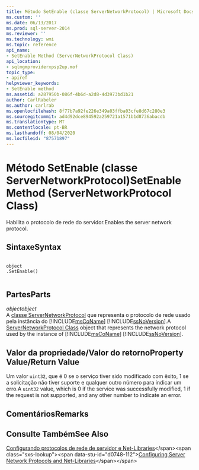 ```yaml
---
title: Método SetEnable (classe ServerNetworkProtocol) | Microsoft Docs
ms.custom: ''
ms.date: 06/13/2017
ms.prod: sql-server-2014
ms.reviewer: ''
ms.technology: wmi
ms.topic: reference
api_name:
- SetEnable Method (ServerNetworkProtocol Class)
api_location:
- sqlmgmproviderxpsp2up.mof
topic_type:
- apiref
helpviewer_keywords:
- SetEnable method
ms.assetid: a287950b-086f-4b6d-a2d8-4d3973bd1b21
author: CarlRabeler
ms.author: carlrab
ms.openlocfilehash: 8f77b7a92fe226e349a03ffba03cfe8d67c280e3
ms.sourcegitcommit: ad4d92dce894592a259721a1571b1d8736abacdb
ms.translationtype: MT
ms.contentlocale: pt-BR
ms.lasthandoff: 08/04/2020
ms.locfileid: "87571897"
---
```

# <a name="setenable-method-servernetworkprotocol-class"></a><span data-ttu-id="d0748-102">Método SetEnable (classe ServerNetworkProtocol)</span><span class="sxs-lookup"><span data-stu-id="d0748-102">SetEnable Method (ServerNetworkProtocol Class)</span></span>
  <span data-ttu-id="d0748-103">Habilita o protocolo de rede do servidor.</span><span class="sxs-lookup"><span data-stu-id="d0748-103">Enables the server network protocol.</span></span>  
  
## <a name="syntax"></a><span data-ttu-id="d0748-104">Sintaxe</span><span class="sxs-lookup"><span data-stu-id="d0748-104">Syntax</span></span>  
  
```  
  
object  
.SetEnable()  
  
```  
  
## <a name="parts"></a><span data-ttu-id="d0748-105">Partes</span><span class="sxs-lookup"><span data-stu-id="d0748-105">Parts</span></span>  
 <span data-ttu-id="d0748-106">*object*</span><span class="sxs-lookup"><span data-stu-id="d0748-106">*object*</span></span>  
 <span data-ttu-id="d0748-107">A [classe ServerNetworkProtocol](servernetworkprotocol-class.md) que representa o protocolo de rede usado pela instância do [!INCLUDE[msCoName](../../../includes/msconame-md.md)] [!INCLUDE[ssNoVersion](../../../includes/ssnoversion-md.md)].</span><span class="sxs-lookup"><span data-stu-id="d0748-107">A [ServerNetworkProtocol Class](servernetworkprotocol-class.md) object that represents the network protocol used by the instance of [!INCLUDE[msCoName](../../../includes/msconame-md.md)] [!INCLUDE[ssNoVersion](../../../includes/ssnoversion-md.md)].</span></span>  
  
## <a name="property-valuereturn-value"></a><span data-ttu-id="d0748-108">Valor da propriedade/Valor do retorno</span><span class="sxs-lookup"><span data-stu-id="d0748-108">Property Value/Return Value</span></span>  
 <span data-ttu-id="d0748-109">Um valor `uint32`, que é 0 se o serviço tiver sido modificado com êxito, 1 se a solicitação não tiver suporte e qualquer outro número para indicar um erro.</span><span class="sxs-lookup"><span data-stu-id="d0748-109">A `uint32` value, which is 0 if the service was successfully modified, 1 if the request is not supported, and any other number to indicate an error.</span></span>  
  
## <a name="remarks"></a><span data-ttu-id="d0748-110">Comentários</span><span class="sxs-lookup"><span data-stu-id="d0748-110">Remarks</span></span>  
  
## <a name="see-also"></a><span data-ttu-id="d0748-111">Consulte Também</span><span class="sxs-lookup"><span data-stu-id="d0748-111">See Also</span></span>  
 <span data-ttu-id="d0748-112">[Configurando protocolos de rede de servidor e Net-Libraries](https://msdn.microsoft.com/library/ms177485\(v=sql.100\).aspx)</span><span class="sxs-lookup"><span data-stu-id="d0748-112">[Configuring Server Network Protocols and Net-Libraries](https://msdn.microsoft.com/library/ms177485\(v=sql.100\).aspx)</span></span>  
  
  
